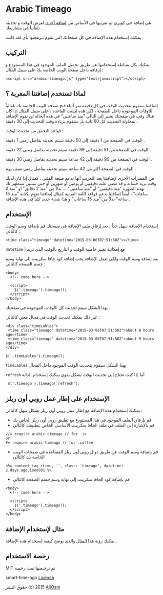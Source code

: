 # Arabic Timeago

هي إضافة جي كويري تم تعريبها في الأساس من [إضافة أخرى](https://github.com/pragmaticly/smart-time-ago) لعرض الوقت و تحديثه تلقائياً في مشاريعك .

يمكنك إستخدام هذه الإضافة في كل صفحاتك التي تقوم ببرمجتها بأي لغة كانت .

التركيب
------------

يمكنك بكل بساطة إستخدامها عن طريق تحميل الملف الموجود في هذا المستودع و إرفاقه داخل صفحة الويب الخاصة بك على سبيل المثال :

    <script src="arabic-timeago.js" type="text/javascript"></script>

لماذا تستخدم إضافتنا المعربة ؟
------------

إضافتنا ستقوم بتحديث الوقت في كل دقيقة تمر أثناء فتح صفحة الويب الخاصة بك تلقائياً للاوقات الموجودة داخل الصفحة ، لكن هذه ليست القاعدة ، على سبيل المثال إذا كان هناك وقت في صفحتك يشير إلى التالي "منذ ساعتين" في هذه الحالة لن تقوم الإضافة بمحاولة التحديث كل 60 ثانية بل ستقوم بزيادة وقت التحديث إلى 30 دقيقة .

قواعد التحقق من تحديث الوقت :

  الوقت في الصفحة من 1 دقيقة إلى 50 دقيقة سيتم تحديثه بفاصل زمني 1 دقيقة .
  
  الوقت في الصفحة من 51 دقيقة إلى 89 دقيقة سيتم تحديثه بفاصل زمني 22 دقيقة .
  
  الوقت في الصفحة من 90 دقيقة إلى 42 ساعة سيتم تحديثه بفاصل زمني 30 دقيقة .
  
  الوقت في الصفحة أكثر من 42 ساعة سيتم تحديثه بفاصل زمني نصف يوم .

من المميزات الأخرى لإضافتنا بعد التعريب أنها تدعم صيغة المثنى ، كمثال إذا كان لديك وقت تريد حسابه و قد مضى عليه دقيقتين أو يومين أو شهرين أو حتى سنتين ستظهر لك بهذه الصورة "منذ دقيقتين" أو "منذ ساعتين" ... بدﻻً من "منذ 2 دقائق" أو "منذ 2 ساعات" ، أيضاً إضافتنا تدعم قواعد اللغة العربية كمثال إضافتنا تقوم بكتابة "منذ 15 ساعة" بدﻻً من "منذ 15 ساعات" و هذا شيء جديد كلياً في هذه الإضافة .

الإستخدام
------------

إستخدام الإضافة سهل جداً ، بعد إرفاق ملف الإضافة في صفحتك قم بإضافة وسم الوقت كالتالي :

    <time class="timeago" datetime="2015-03-06T07:51:50Z"></time>

`datetime` | مع إمكانية تغيير خاصية الوقت و التاريخ بالوقت الذي تريد

بعد إضافة وسم الوقت ولكي تعمل الإضافة يجب إضافة كود جافا سكريبت إلى نهاية وسم جسم الصفحة كالتالي :

```
<body>
  <!-- code here -->
  
  <script>
    $('.timeago').timeago();
  </script>
</body>
```

بهذا الشكل سيتم تحديث كل الأوقات الموجودة في صفحتك .

غير ذلك يمكنك تحديث الوقت في مجال معين كالتالي :

```
<div class="timeLables">
 <time class="timeago" datetime="2015-03-06T07:51:50Z">about 8 hours ago</time>
 <time class="timeago" datetime="2015-03-06T07:51:50Z">about 9 hours ago</time>
</div>

$('.timeLables').timeago();
```

`timeLables` بهذا الشكل سيقوم بتحديث الوقت الموجود داخل المجال

`refresh` أما إذا كنت تحتاج إلى تحديث الوقت بشكل يدوي يمكنك إستخدام الدالة

     $('.timeago').timeago('refresh');

الإستخدام على إطار عمل روبي أون ريلز
------------

يمكنك إستخدام هذه الإضافة مع إطار عمل روبي أون ريلز بشكل سهل كالتالي :

* قم بإرفاق الملف الموجود في هذا المستودع مع تطبيق روبي أون ريلز الخاص بك
* قم بالإشارة إلى الملف في ملف الجافا سكريبت الأساسي الخاص بتطبيقك كالتالي

```
//= require arabic-timeago // for .js
or
#= require arabic-timeago // for .coffee
```

* قم بإضافة وسم الوقت عن طريق دوال روبي أون ريلز المساعدة في صفحات الويب الخاصة بك كالتالي

````
<%= content_tag :time, '', class: 'timeago', datetime: 2.days.ago.iso8601 %>
````

* قم بإضافة كود الجافا سكريبت إلى نهاية وسم جسم الصفحة كالتالي

```
<body>
  <!-- code here -->
  
  <script>
    $('.timeago').timeago();
  </script>
</body>
```

مثال لإستخدام الإضافة
------------

يمكنك رؤية هذا [المثال](https://github.com/AliOsm/arabic-timeago-example) والذي يوضح كيفية إستخدام هذه الإضافة .

رخصة الاستخدام
------------

MIT تم ترخيصها تمت رخصة

smart-time-ago [License](https://github.com/pragmaticly/smart-time-ago/blob/master/LICENSE)

حقوق النشر (c) 2015 [AliOsm](http://fb.com/Ali.L.Malak)
